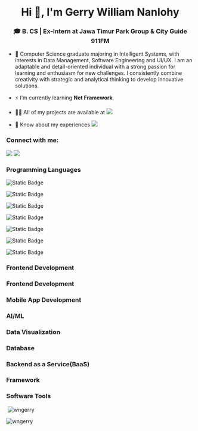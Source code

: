 <h1 align="center">Hi 👋, I'm Gerry William Nanlohy</h1>
<h3 align="center">🎓 B. CS | Ex-Intern at Jawa Timur Park Group & City Guide 911FM</h3>

- 🌱 Computer Science graduate majoring in Intelligent Systems, with interests in Data Management, Software Engineering and UI/UX. I am an adaptable and detail-oriented individual with a strong passion for learning and enthusiasm for new challenges. I consistently combine creativity with strategic and analytical thinking to develop innovative solutions.

- ⚡ I’m currently learning **Net Framework**.

- 👨‍💻 All of my projects are available at  [![](https://img.shields.io/badge/My-CV-D14836?style=for-the-badge&logoColor=white)](https://drive.google.com/file/d/14G8eO_T3hY9GW1ve8icMEbpOWu8somjc/view?usp=sharing)

- 📄 Know about my experiences   [![](https://img.shields.io/badge/My-Portfolio-D14836?style=for-the-badge&logoColor=white)](https://drive.google.com/file/d/1EgBQ_QqjisvHnpmIcBQQiyjxmQmtcVqD/view?usp=sharing)

<h3 align="left">Connect with me:</h3>
<p align="left">

[![](https://img.shields.io/badge/Gmail-D14836?style=for-the-badge&logo=gmail&logoColor=white)](mailto:nanlohygerry@gmail.com)
[![](https://img.shields.io/badge/LinkedIn-0077B5?style=for-the-badge&logo=linkedin&logoColor=white)](https://www.linkedin.com/in/gerrywilliamnanlohy/)

<h3 align="left">Programming Languages</h3>

![Static Badge](https://img.shields.io/badge/C-A8B9CC?style=for-the-badge&logo=c&labelColor=black)

![Static Badge](https://img.shields.io/badge/C%2B%2B-00599C?style=for-the-badge&logo=c%2B%2B&labelColor=black)

![Static Badge](https://img.shields.io/badge/HTML-E34F26?style=for-the-badge&logo=html5&labelColor=black)

![Static Badge](https://img.shields.io/badge/CSS-663399?style=for-the-badge&logo=css&labelColor=black)

![Static Badge](https://img.shields.io/badge/Javascript-F7DF1E?style=for-the-badge&logo=javascript&labelColor=black)

![Static Badge](https://img.shields.io/badge/Typescript-3178C6?style=for-the-badge&logo=typescript&labelColor=black)

![Static Badge](https://img.shields.io/badge/Python-3776AB?style=for-the-badge&logo=python&labelColor=black)

<h3 align="left">Frontend Development</h3>

<h3 align="left">Frontend Development</h3>

<h3 align="left">Mobile App Development</h3>

<h3 align="left">AI/ML</h3>

<h3 align="left">Data Visualization</h3>

<h3 align="left">Database</h3>

<h3 align="left">Backend as a Service(BaaS)</h3>

<h3 align="left">Framework</h3>

<h3 align="left">Software Tools</h3>


<p>&nbsp;<img align="center" src="https://github-readme-stats.vercel.app/api?username=wngerry&show_icons=true&locale=en" alt="wngerry" /></p>
<p><img align="center" src="https://github-readme-streak-stats.herokuapp.com/?user=wngerry&" alt="wngerry" /></p>

